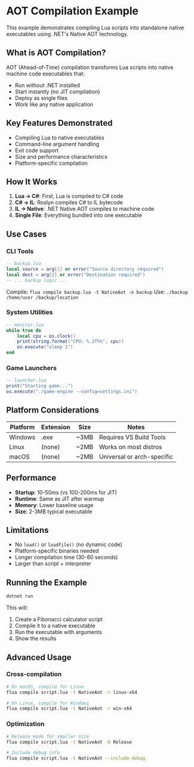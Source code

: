 # AOT Compilation Example

This example demonstrates compiling Lua scripts into standalone native executables using .NET's Native AOT technology.

## What is AOT Compilation?

AOT (Ahead-of-Time) compilation transforms Lua scripts into native machine code executables that:
- Run without .NET installed
- Start instantly (no JIT compilation)
- Deploy as single files
- Work like any native application

## Key Features Demonstrated

- Compiling Lua to native executables
- Command-line argument handling
- Exit code support
- Size and performance characteristics
- Platform-specific compilation

## How It Works

1. **Lua → C#**: First, Lua is compiled to C# code
2. **C# → IL**: Roslyn compiles C# to IL bytecode  
3. **IL → Native**: .NET Native AOT compiles to machine code
4. **Single File**: Everything bundled into one executable

## Use Cases

### CLI Tools
```lua
-- backup.lua
local source = arg[1] or error("Source directory required")
local dest = arg[2] or error("Destination required")
-- ... backup logic ...
```
Compile: `flua compile backup.lua -t NativeAot -o backup`
Use: `./backup /home/user /backup/location`

### System Utilities
```lua
-- monitor.lua
while true do
    local cpu = os.clock()
    print(string.format("CPU: %.2f%%", cpu))
    os.execute("sleep 1")
end
```

### Game Launchers
```lua
-- launcher.lua  
print("Starting game...")
os.execute("./game-engine --config=settings.ini")
```

## Platform Considerations

| Platform | Extension | Size | Notes |
|----------|-----------|------|-------|
| Windows  | .exe      | ~3MB | Requires VS Build Tools |
| Linux    | (none)    | ~2MB | Works on most distros |
| macOS    | (none)    | ~2MB | Universal or arch-specific |

## Performance

- **Startup**: 10-50ms (vs 100-200ms for JIT)
- **Runtime**: Same as JIT after warmup
- **Memory**: Lower baseline usage
- **Size**: 2-3MB typical executable

## Limitations

- No `load()` or `loadfile()` (no dynamic code)
- Platform-specific binaries needed
- Longer compilation time (30-60 seconds)
- Larger than script + interpreter

## Running the Example

```bash
dotnet run
```

This will:
1. Create a Fibonacci calculator script
2. Compile it to a native executable
3. Run the executable with arguments
4. Show the results

## Advanced Usage

### Cross-compilation
```bash
# On macOS, compile for Linux
flua compile script.lua -t NativeAot -r linux-x64

# On Linux, compile for Windows  
flua compile script.lua -t NativeAot -r win-x64
```

### Optimization
```bash
# Release mode for smaller size
flua compile script.lua -t NativeAot -O Release

# Include debug info
flua compile script.lua -t NativeAot --include-debug
```